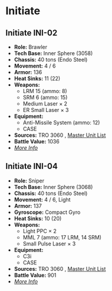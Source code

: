 # Initiate 

## Initiate INI-02 

- **Role:** Brawler 
- **Tech Base:** Inner Sphere (3058) 
- **Chassis:** 40 tons (Endo Steel) 
- **Movement:** 4 / 6 
- **Armor:** 136 
- **Heat Sinks:** 11 (22) 
- **Weapons:** 
  - LRM 15 (ammo: 8) 
  - SRM 6 (ammo: 15) 
  - Medium Laser × 2 
  - ER Small Laser × 3 
- **Equipment:** 
  - Anti-Missile System (ammo: 12) 
  - CASE 
- **Sources:** TRO 3060 , [Master Unit List](http://masterunitlist.info/Unit/Details/1620/initiate-ini-02) 
- **Battle Value:** 1036 
- [*More Info*](initiate/initiate_ini-02.md) 

## Initiate INI-04 

- **Role:** Sniper 
- **Tech Base:** Inner Sphere (3068) 
- **Chassis:** 40 tons (Endo Steel) 
- **Movement:** 4 / 6, Light 
- **Armor:** 137 
- **Gyroscope:** Compact Gyro 
- **Heat Sinks:** 10 (20) 
- **Weapons:** 
  - Light PPC × 2 
  - MML 7 (ammo: 17 LRM, 14 SRM) 
  - Small Pulse Laser × 3 
- **Equipment:** 
  - C3i 
  - CASE 
- **Sources:** TRO 3060 , [Master Unit List](http://masterunitlist.info/Unit/Details/1621/initiate-ini-04) 
- **Battle Value:** 901 
- [*More Info*](initiate/initiate_ini-04.md) 

